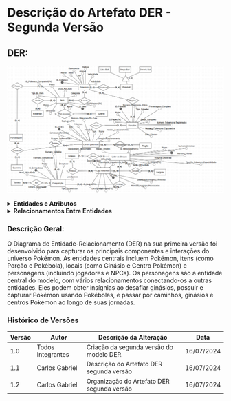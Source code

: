 # **Descrição do Artefato DER - Segunda Versão**

## DER:

![Image](der_v2.png)


<details>
    <summary><strong>Entidades e Atributos</strong></summary>
    <ul class="relationship-list">
</li>


<details>
<summary><strong>Pokemon</strong></summary>
<ul id="pokemonAttributesList">
  <li>ID_Pokemon</li>
  <li>Nome</li>
  <li>Nível</li>
  <li>Experiência</li>
  <li>HP</li>
  <li>Ataque</li>
  <li>Defesa</li>
  <li>Velocidade</li>
  <li>Habilidade</li>
</ul>

</details>

<details>
    <summary><strong>Item</strong></summary>
    <ul class="attribute-list">
        <li>ID_Item</li>
        <li>Nome</li>
        <li>Descrição</li>
        <li>Efeito</li>
        <li>Tipo de Item (Consumível, Equipamento, Evolutivo, Aprendizado, Medicinais, Pokebolas, batalha, valiosos, Apriorísticos (Mega Evolução), decoração, eventos)</li>
        <li>Preço</li>
        <li>Usos por Item (número de vezes que pode ser usado)</li>
        <li>Categoria (Medicinal, Batalha, Aprimoramento, etc.)</li>
        <li>ID_Pokemon_Compatível (FK) (especificar se é compatível com Pokémon específicos)</li>
        <li>ID_Evento (FK) (se o item está relacionado a algum evento específico)</li>
    </ul>
</details>

<details>
    <summary><strong>Personagem</strong></summary>
    <ul class="attribute-list">
        <li>ID_Personagem</li>
        <li>Nome</li>
        <li>Função (Treinador, Líder de Ginásio, Membro da Equipe Rocket, etc.)</li>
        <li>Pokemon</li>
        <li>Cidade</li>
        <li>Insignia</li>
        <li>Pokeballs</li>
        <li>Dinheiro</li>
    </ul>
</details>

<details>
    <summary><strong>NPC</strong></summary>
    <ul class="attribute-list">
        <li>ID_NPC</li>
        <li>Nome</li>
        <li>Localização</li>
    </ul>
</details>

<details>
    <summary><strong>Player</strong></summary>
    <ul class="attribute-list">
        <li>ID_Player</li>
        <li>Nome</li>
        <li>ID_Personagem (FK)</li>
        <li>ID_Pokedex (FK)</li>
    </ul>
</details>

<details>
    <summary><strong>Caminho</strong></summary>
    <ul class="attribute-list">
        <li>ID_Caminho</li>
        <li>Nome</li>
        <li>Descrição</li>
        <li>Pokemon</li>
        <li>NPC</li>
        <li>Pokebola</li>
    </ul>
</details>

<details>
    <summary><strong>Centro Pokémon</strong></summary>
    <ul class="attribute-list">
        <li>ID_Centro</li>
        <li>NPC</li>
        <li>Pokemon</li>
        <li>Pokeball</li>
        <li>Text</li>
        <li>Nome</li>
        <li>Horário de Funcionamento</li>
        <li>Capacidade de Atendimento (número de Pokémons que podem ser atendidos ao mesmo tempo)</li>
        <li>Número de Enfermeiros</li>
        <li>Serviços Oferecidos (Curar Pokémon, PC Box, Troca de Pokémon)</li>
        <li>Número de Máquinas de Cura</li>
        <li>ID_Região (FK)</li>
    </ul>
</details>

<details>
    <summary><strong>Tipo</strong></summary>
    <ul class="attribute-list">
        <li>ID_Tipo</li>
        <li>Nome</li>
        <li>Descrição</li>
    </ul>
</details>

<details>
    <summary><strong>Habilidade</strong></summary>
    <ul class="attribute-list">
        <li>ID_Habilidade</li>
        <li>Nome</li>
        <li>Descrição</li>
    </ul>
</details>

<details>
    <summary><strong>Região</strong></summary>
    <ul class="attribute-list">
        <li>ID_Região</li>
        <li>Nome</li>
        <li>Descrição</li>
    </ul>
</details>

<details>
    <summary><strong>Natureza</strong></summary>
    <ul class="attribute-list">
        <li>ID_Natureza</li>
        <li>Nome</li>
        <li>Efeito</li>
    </ul>
</details>

<details>
    <summary><strong>Evolução</strong></summary>
    <ul class="attribute-list">
        <li>ID_Evolução</li>
        <li>Pokemon_Inicial (FK)</li>
        <li>Pokemon_Final (FK)</li>
        <li>Nível</li>
    </ul>
</details>

<details>
    <summary><strong>Mega Evolução</strong></summary>
    <ul class="attribute-list">
        <li>ID_MegaEvolução</li>
        <li>Pokemon_Inicial (FK)</li>
        <li>Pokemon_Mega (FK)</li>
        <li>Item_Necessário (FK)</li>
    </ul>
</details>

<details>
    <summary><strong>Espécie</strong></summary>
    <ul class="attribute-list">
        <li>ID_Espécie</li>
        <li>Nome</li>
        <li>Descrição</li>
    </ul>
</details>

<details>
    <summary><strong>Geração</strong></summary>
    <ul class="attribute-list">
        <li>ID_Geração</li>
        <li>Número</li>
        <li>Descrição</li>
    </ul>
</details>

<details>
    <summary><strong>Evento</strong></summary>
    <ul class="attribute-list">
        <li>ID_Evento</li>
        <li>Nome</li>
        <li>Descrição</li>
        <li>Data</li>
    </ul>
</details>

<details>
    <summary><strong>Ginásio</strong></summary>
    <ul class="attribute-list">
        <li>ID_Ginásio</li>
        <li>Cidade</li>
        <li>Nome</li>
        <li>Tipo</li>
        <li>Pokemon</li>
        <li>NPC</li>
        <li>Insignia</li>
        <li>Localização</li>
        <li>ID_Líder (FK)</li>
    </ul>
</details>

<details>
    <summary><strong>Líder de Ginásio</strong></summary>
    <ul class="attribute-list">
        <li>ID_Líder</li>
        <li>Nome</li>
        <li>ID_Personagem (FK)</li>
        <li>ID_Ginásio (FK)</li>
        <li>Tipo de Pokémon Especialidade (Fogo, Água, Planta, ...)</li>
        <li>Nível de Dificuldade (Iniciante, Intermediário, Avançado)</li>
        <li>Biografia</li>
        <li>Número de Vitórias</li>
        <li>Número de Derrotas</li>
        <li>Insígnia Oferecida</li>
        <li>Região de Origem</li>
    </ul>
</details>

<details>
    <summary><strong>Competição</strong></summary>
    <ul class="attribute-list">
        <li>ID_Competição</li>
        <li>Nome</li>
        <li>Descrição</li>
        <li>Localização</li>
        <li>Tipo de Competição (Torneio, Campeonato, Desafio)</li>
        <li>Nível de Dificuldade (Iniciante, Intermediário, Avançado)</li>
        <li>Formato da Competição (Eliminatória, Pontuação)</li>
        <li>Número de Rodadas</li>
        <li>Critérios de Desempate</li>
    </ul>
</details>

<details>
    <summary><strong>Pokedex</strong></summary>
    <ul class="attribute-list">
        <li>ID_Pokedex</li>
        <li>Nome</li>
        <li>ID_Player (FK)</li>
        <li>Data de Criação</li>
        <li>Número de Pokémon Registrados</li>
        <li>Número de Pokémon Vistos</li>
        <li>Número de Pokémon Capturados</li>
        <li>Status de Completo (sim/não)</li>
        <li>Porcentagem de Completo</li>
        <li>Tipo de Pokedex (Regional/Nacional)</li>
    </ul>
</details>

<details>
    <summary><strong>Equipe Rocket</strong></summary>
    <ul class="attribute-list">
        <li>ID_Membro</li>
        <li>Nome</li>
        <li>ID_Personagem (FK)</li>
    </ul>
</details>

<details>
    <summary><strong>Torneio</strong></summary>
    <ul class="attribute-list">
        <li>ID_Torneio</li>
        <li>Nome</li>
        <li>Descrição</li>
    </ul>
</details>

<details>
    <summary><strong>PokeMart</strong></summary>
    <ul class="attribute-list">
        <li>ID_PokeMart</li>
        <li>Nome</li>
        <li>Localização</li>
    </ul>
</details>

<details>
    <summary><strong>Fossil</strong></summary>
    <ul class="attribute-list">
        <li>ID_Fossil</li>
        <li>Nome</li>
        <li>Descrição</li>
    </ul>
</details>

<details>
    <summary><strong>Liga Pokémon</strong></summary>
    <ul class="attribute-list">
        <li>ID_Liga</li>
        <li>Nome</li>
        <li>Localização</li>
        <li>ID_Região (FK)</li>
        <li>Número de Insígnias Necessárias</li>
        <li>Descrição</li>
        <li>Quantidade de Experiência Ganho</li>
        <li>Quantidade de Insígnias Oferecidas</li>
        <li>Dificuldade (Iniciante, Intermediário, Avançado)</li>
        <li>ID_Ginásio (FK) (Referência ao ginásio associado, se tiver)</li>
    </ul>
</details>

<details>
    <summary><strong>Insígnia</strong></summary>
    <ul class="attribute-list">
        <li>ID_Insígnia</li>
        <li>Nome</li>
        <li>Descrição</li>
    </ul>
</details>
            </ul>
        </li>
    </ul>
</details>

</body>
</html>

</body>
</html>


<details>
    <summary><strong>Relacionamentos Entre Entidades</strong></summary>
    <ul class="relationship-list">
</li>
            </ul>
        </li>
        <li>
            <strong>Item e Pokemon</strong>
            <ul>
                <li><strong>Item é Compatível com Pokémon</strong></li>
                <li>Um Item pode ser compatível com nenhum ou vários Pokémon (0,n).</li>
                <li>Um Pokémon pode usar nenhum ou vários Itens (0,n).</li>
            </ul>
        </li>
        <li>
            <strong>Item e Evento</strong>
            <ul>
                <li><strong>Item está associado a Evento</strong></li>
                <li>Um Item pode estar associado a nenhum ou a um Evento (0,n).</li>
                <li>Um Evento pode ter vários Itens associados (0,n).</li>
            </ul>
        </li>
        <li>
            <strong>Player e Pokedex</strong>
            <ul>
                <li><strong>Player possui Pokedex</strong></li>
                <li>Um Player tem uma Pokedex (1,1).</li>
                <li>Uma Pokedex pertence a um Player (1,1).</li>
            </ul>
        </li>
        <li>
            <strong>Centro Pokémon e Região</strong>
            <ul>
                <li><strong>Centro Pokémon está localizado em Região</strong></li>
                <li>Um Centro Pokémon está localizado em uma Região (1,1).</li>
                <li>Uma Região pode ter vários Centros Pokémon (0,n).</li>
            </ul>
        </li>
        <li>
            <strong>Ginásio e Líder de Ginásio</strong>
            <ul>
                <li><strong>Ginásio tem Líder de Ginásio</strong></li>
                <li>Um Ginásio tem um Líder de Ginásio (1,1).</li>
                <li>Um Líder de Ginásio está associado a um Ginásio (1,1).</li>
            </ul>
        </li>
        <li>
            <strong>Líder de Ginásio e Competição</strong>
            <ul>
                <li><strong>Líder de Ginásio pode participar de Competição</strong></li>
                <li>Um Líder de Ginásio pode participar de uma ou mais Competições (0,n).</li>
                <li>Uma Competição pode ter vários Líderes de Ginásio participando (0,n).</li>
            </ul>
        </li>
        <li>
            <strong>Ginásio e Liga Pokémon</strong>
            <ul>
                <li><strong>Ginásio pertence a Liga Pokémon</strong></li>
                <li>Um Ginásio pode estar associado a uma Liga Pokémon (0,1).</li>
                <li>Uma Liga Pokémon pode ter vários Ginásios (0,n).</li>
            </ul>
        </li>
        <li>
            <strong>Competição e Player</strong>
            <ul>
                <li><strong>Player participa de Competição</strong></li>
                <li>Um Player pode participar de várias Competições (0,n).</li>
                <li>Uma Competição pode ter vários Players participando (0,n).</li>
            </ul>
        </li>
        <li>
            <strong>Pokedex e Pokemon</strong>
            <ul>
                <li><strong>Pokedex registra Pokémon</strong></li>
                <li>Uma Pokedex registra vários Pokémon (0,n).</li>
                <li>Um Pokémon pode ser registrado em várias Pokedex (0,n).</li>
            </ul>
        </li>
        <li>
            <strong>Torneio e Competição</strong>
            <ul>
                <li><strong>Torneio pode ser um tipo de Competição</strong></li>
                <li>Um Torneio é um tipo de Competição (1,1).</li>
                <li>Uma Competição pode ser um Torneio (0,n).</li>
            </ul>
        </li>
        <li>
            <strong>PokeMart e Item</strong>
            <ul>
                <li><strong>PokeMart vende Item</strong></li>
                <li>Um PokeMart pode vender vários Itens (0,n).</li>
                <li>Um Item pode estar disponível em vários PokeMarts (0,n).</li>
            </ul>
        </li>
        <li>
            <strong>Fossil e Pokemon</strong>
            <ul>
                <li><strong>Fossil pode ser usado para recriar Pokémon</strong></li>
                <li>Um Fossil pode ser usado para recriar um Pokémon específico (1,1).</li>
                <li>Um Pokémon pode ser recriado a partir de vários Fossils (0,n).</li>
            </ul>
        </li>
        <li>
            <strong>Liga Pokémon e Insígnia</strong>
            <ul>
                <li><strong>Liga Pokémon concede Insígnias</strong></li>
                <li>Uma Liga Pokémon concede várias Insígnias (0,n).</li>
                <li>Uma Insígnia é concedida por uma Liga Pokémon (1,1).</li>
            </ul>
        </li>
    </ul>
</details>

</body>
</html>



### Descrição Geral:

O Diagrama de Entidade-Relacionamento (DER) na sua primeira versão foi desenvolvido para capturar os principais componentes e interações do universo Pokémon. As entidades centrais incluem Pokémon, itens (como Porção e Pokébola), locais (como Ginásio e Centro Pokémon) e personagens (incluindo jogadores e NPCs). Os personagens são a entidade central do modelo, com vários relacionamentos conectando-os a outras entidades. Eles podem obter insígnias ao desafiar ginásios, possuir e capturar Pokémon usando Pokébolas, e passar por caminhos, ginásios e centros Pokémon ao longo de suas jornadas.

### Histórico de Versões

| Versão | Autor         | Descrição da Alteração                                                                                                                                      | Data       |
|--------|---------------|-------------------------------------------------------------------------------------------------------------------------------------------------------------|------------|
| 1.0    | Todos Integrantes  | Criação da segunda versão do modelo DER. | 16/07/2024|
| 1.1    |  Carlos Gabriel  | Descrição do Artefato DER segunda versão  | 16/07/2024|
| 1.2    |  Carlos Gabriel  | Organização do Artefato DER segunda versão  | 16/07/2024|

